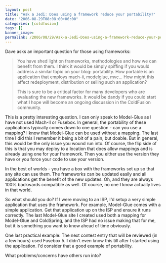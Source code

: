 ```yaml
---
layout: post
title: "Ask a Jedi: Does using a framework reduce your portability?"
date: "2006-08-29T08:08:00+06:00"
categories: [coldfusion]
tags: []
banner_image: 
permalink: /2006/08/29/Ask-a-Jedi-Does-using-a-framework-reduce-your-portability
---
```


Dave asks an important question for those using frameworks:

<blockquote>
You have shed light on frameworks, methodologies and how we can benefit from them.  I think it would be simply spiffing if you would address a similar topic on your blog: portability.  How portable is an application that employs mach-ii, modelglue, mvc... How might this affect redeployment,
distribution or selling such an application? 

This is sure to be a critical factor for many developers who are evaluating the new frameworks. It would be
dandy if you could start what I hope will become an ongoing discussion in the ColdFusion community.
</blockquote>

This is a pretty interesting question. I can only speak to Model-Glue as I have not used Mach-II or Fusebox. In general, the portability of these applications typically comes down to one question - can you use a mapping? I know that Model-Glue can be used without a mapping. The last time I did this I remember it being a bit of a pain, but doable. But in general, this would be the only issue you wound run into. Of course, the flip side of this is that you may deploy to a location that does allow mappings and is already using one for your framework. Then you either use the version they have or you force your code to use your version.
<!--more-->
In the best of worlds - you have a box with the frameworks set up so that any site can use them. The frameworks can be updated easily and all applications get the benefit of the new updates. Oh, and they are always 100% backwards compatible as well. Of course, no one I know actually lives in that world. 

So what should you do? If I were moving to an ISP, I'd setup a very simple application that uses the framework. For example, Model-Glue comes with a simple application. Get that application up on the ISP and ensure it runs correctly.  The last Model-Glue site I created used both a mapping for Model-Glue and ColdSpring, and the ISP had no issue making that for me, but it is something you want to know ahead of time obviously. 

One last practical example: The next contest entry that will be reviewed (in a few hours) used Fusebox 5. I didn't even know this till after I started using the application. I'd consider that a good example of portability.

What problems/concerns have others run into?